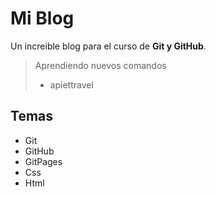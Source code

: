 # Mi Blog

Un increible blog para el curso de **Git y GitHub**.

> Aprendiendo nuevos comandos
> - apiettravel

## Temas

- Git
- GitHub
- GitPages
- Css
- Html
